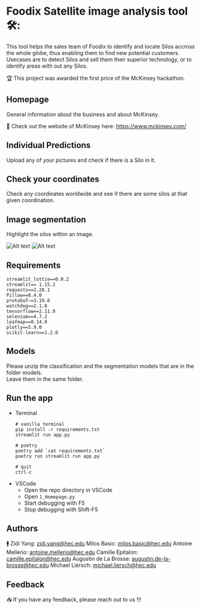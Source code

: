 # Foodix Satellite image analysis tool 🛠:

This tool helps the sales team of Foodix to identify and locate Silos accross the whole globe, thus enabling them to find new potential customers.  
Usecases are to detect Silos and sell them their superior technology, or to identify areas with out any Silos.  
  
🏆 This project was awarded the first price of the McKinsey hackathon.  

## Homepage
General information about the business and about McKinsey.  
  
📢 Check out the website of McKinsey here: https://www.mckinsey.com/  
  
## Individual Predictions
Upload any of your pictures and check if there is a Silo in it.

## Check your coordinates
Check any coordinates worldwide and see if there are some silos at that given coordination.

## Image segmentation
Highlight the silos within an image.  
  
![Alt text](images/silos_satelite.PNG?raw=true "Satellite image")
![Alt text](images/silos_segmentation.PNG?raw=true "Image segmentation")

## Requirements
```
streamlit_lottie==0.0.2
streamlit== 1.15.2
requests==2.28.1
Pillow==8.4.0
protobuf~=3.19.0
watchdog==2.1.8
tensorflow==2.11.0
selenium==4.7.2
leafmap==0.14.0
plotly==5.9.0
scikit-learn==1.2.0
```

## Models
Please unzip the classification and the segmentation models that are in the folder models.  
Leave them in the same folder.  
  
## Run the app
* Terminal
    ```
    # vanilla terminal
    pip install -r requirements.txt
    streamlit run app.py

    # poetry
    poetry add `cat requirements.txt`
    poetry run streamlit run app.py

    # quit
    ctrl-c
    ```
* VSCode
  * Open the repo directory in VSCode
  * Open `1_Homepage.py`
  * Start debugging with F5
  * Stop debugging with Shift-F5

## Authors
🚹
  Zidi Yang: zidi.yang@hec.edu 
  Milos Basic: milos.basic@hec.edu
  Antoine Mellerio: antoine.mellerio@hec.edu
  Camille Epitalon: camille.epitalon@hec.edu
  Augustin de La Brosse: augustin.de-la-brosse@hec.edu
  Michael Liersch: michael.liersch@hec.edu

## Feedback
📥 If you have any feedback, please reach out to us !!!
